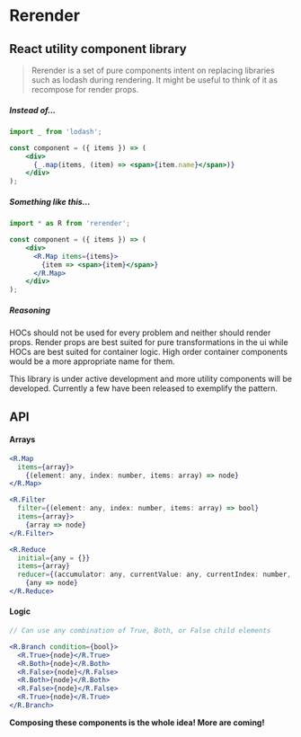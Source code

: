 # Rerender
 
## React utility component library

> Rerender is a set of pure components intent on replacing libraries such as lodash during rendering. It might be useful to think of it as recompose for render props.

##### Instead of...

```jsx harmony
import _ from 'lodash';

const component = ({ items }) => (
    <div>
      {_.map(items, (item) => <span>{item.name}</span>)}
    </div>
);
```
##### Something like this...

```jsx harmony
import * as R from 'rerender';

const component = ({ items }) => (
    <div>
      <R.Map items={items}>
        {item => <span>{item}</span>}
      </R.Map>
    </div>
);
```

##### Reasoning

HOCs should not be used for every problem and neither should render props. Render props are best suited for pure transformations in the ui while HOCs are best suited for container logic. High order container components would be a more appropriate name for them.

This library is under active development and more utility components will be developed. Currently a few have been released to exemplify the pattern.

## API

#### Arrays

```jsx harmony
<R.Map 
  items={array}>
    {(element: any, index: number, items: array) => node}
</R.Map> 
```
```jsx harmony
<R.Filter 
  filter={(element: any, index: number, items: array) => bool} 
  items={array}>
    {array => node}
</R.Filter>
```
```jsx harmony
<R.Reduce 
  initial={any = {}} 
  items={array} 
  reducer={(accumulator: any, currentValue: any, currentIndex: number, items: array) => accumulator: any}>
    {any => node}
</R.Reduce>
```

#### Logic

```jsx harmony
// Can use any combination of True, Both, or False child elements

<R.Branch condition={bool}>
  <R.True>{node}</R.True>
  <R.Both>{node}</R.Both>
  <R.False>{node}</R.False>
  <R.Both>{node}</R.Both>
  <R.False>{node}</R.False>
  <R.True>{node}</R.True>  
</R.Branch>
```

**Composing these components is the whole idea! More are coming!**
